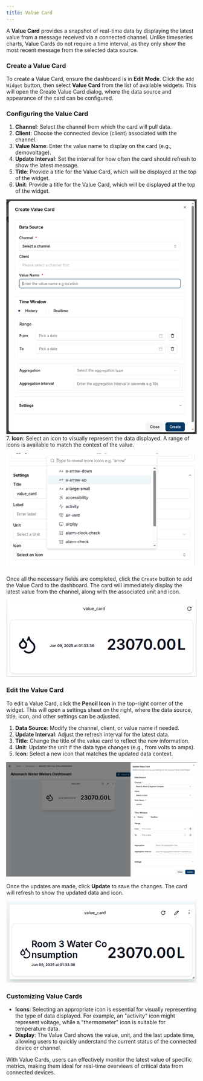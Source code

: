 ```yaml
---
title: Value Card
---
```


A **Value Card** provides a snapshot of real-time data by displaying the latest value from a message received via a connected channel. Unlike timeseries charts, Value Cards do not require a time interval, as they only show the most recent message from the selected data source.

### Create a Value Card

To create a Value Card, ensure the dashboard is in **Edit Mode**.
Click the `Add Widget` button, then select **Value Card** from the list of available widgets. This will open the Create Value Card dialog, where the data source and appearance of the card can be configured.


### Configuring the Value Card

1. **Channel**: Select the channel from which the card will pull data.
2. **Client**: Choose the connected device (client) associated with the channel.
3. **Value Name**: Enter the value name to display on the card (e.g., demovoltage).
4. **Update Interval**: Set the interval for how often the card should refresh to show the latest message.
5. **Title**: Provide a title for the Value Card, which will be displayed at the top of the widget.
6. **Unit**: Provide a title for the Value Card, which will be displayed at the top of the widget.

![Value Card Configuration](../img/dashboards/create-valuecard.png)
7. **Icon**: Select an icon to visually represent the data displayed. A range of icons is available to match the context of the value.

![Icon Selection](../img/dashboards/valuecard-icons.png)

Once all the necessary fields are completed, click the `Create` button to add the Value Card to the dashboard.
The card will immediately display the latest value from the channel, along with the associated unit and icon.

![Value Card Created](../img/dashboards/new-valuecard.png)

### Edit the Value Card

To edit a Value Card, click the **Pencil Icon** in the top-right corner of the widget. This will open a settings sheet on the right, where the data source, title, icon, and other settings can be adjusted.

1. **Data Source**: Modify the channel, client, or value name if needed.
2. **Update Interval**: Adjust the refresh interval for the latest data.
3. **Title**: Change the title of the value card to reflect the new information.
4. **Unit**: Update the unit if the data type changes (e.g., from volts to amps).
5. **Icon**: Select a new icon that matches the updated data context.

![Editing Value Card](../img/dashboards/edit-valuecard.png)

Once the updates are made, click **Update** to save the changes.
The card will refresh to show the updated data and icon.

![Updated Value Card](../img/dashboards/edited-valuecard.png)

### Customizing Value Cards

- **Icons**: Selecting an appropriate icon is essential for visually representing the type of data displayed. For example, an "activity" icon might represent voltage, while a "thermometer" icon is suitable for temperature data.
- **Display**: The Value Card shows the value, unit, and the last update time, allowing users to quickly understand the current status of the connected device or channel.

With Value Cards, users can effectively monitor the latest value of specific metrics, making them ideal for real-time overviews of critical data from connected devices.
